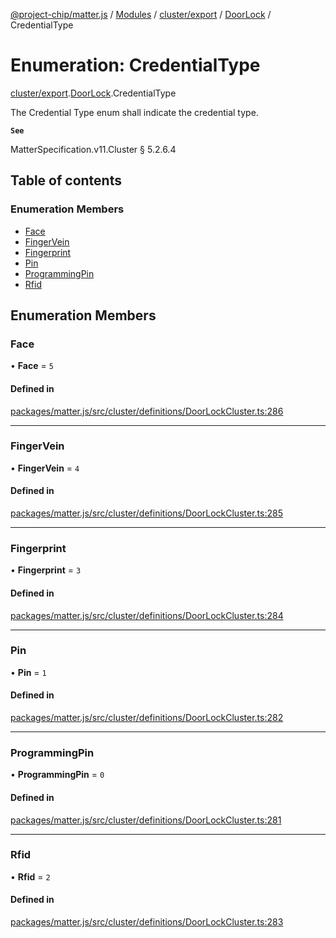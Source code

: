 [@project-chip/matter.js](../README.md) / [Modules](../modules.md) / [cluster/export](../modules/cluster_export.md) / [DoorLock](../modules/cluster_export.DoorLock.md) / CredentialType

# Enumeration: CredentialType

[cluster/export](../modules/cluster_export.md).[DoorLock](../modules/cluster_export.DoorLock.md).CredentialType

The Credential Type enum shall indicate the credential type.

**`See`**

MatterSpecification.v11.Cluster § 5.2.6.4

## Table of contents

### Enumeration Members

- [Face](cluster_export.DoorLock.CredentialType.md#face)
- [FingerVein](cluster_export.DoorLock.CredentialType.md#fingervein)
- [Fingerprint](cluster_export.DoorLock.CredentialType.md#fingerprint)
- [Pin](cluster_export.DoorLock.CredentialType.md#pin)
- [ProgrammingPin](cluster_export.DoorLock.CredentialType.md#programmingpin)
- [Rfid](cluster_export.DoorLock.CredentialType.md#rfid)

## Enumeration Members

### Face

• **Face** = ``5``

#### Defined in

[packages/matter.js/src/cluster/definitions/DoorLockCluster.ts:286](https://github.com/project-chip/matter.js/blob/2d9f2165d2672864fda3496a6d0d5f93597f82c6/packages/matter.js/src/cluster/definitions/DoorLockCluster.ts#L286)

___

### FingerVein

• **FingerVein** = ``4``

#### Defined in

[packages/matter.js/src/cluster/definitions/DoorLockCluster.ts:285](https://github.com/project-chip/matter.js/blob/2d9f2165d2672864fda3496a6d0d5f93597f82c6/packages/matter.js/src/cluster/definitions/DoorLockCluster.ts#L285)

___

### Fingerprint

• **Fingerprint** = ``3``

#### Defined in

[packages/matter.js/src/cluster/definitions/DoorLockCluster.ts:284](https://github.com/project-chip/matter.js/blob/2d9f2165d2672864fda3496a6d0d5f93597f82c6/packages/matter.js/src/cluster/definitions/DoorLockCluster.ts#L284)

___

### Pin

• **Pin** = ``1``

#### Defined in

[packages/matter.js/src/cluster/definitions/DoorLockCluster.ts:282](https://github.com/project-chip/matter.js/blob/2d9f2165d2672864fda3496a6d0d5f93597f82c6/packages/matter.js/src/cluster/definitions/DoorLockCluster.ts#L282)

___

### ProgrammingPin

• **ProgrammingPin** = ``0``

#### Defined in

[packages/matter.js/src/cluster/definitions/DoorLockCluster.ts:281](https://github.com/project-chip/matter.js/blob/2d9f2165d2672864fda3496a6d0d5f93597f82c6/packages/matter.js/src/cluster/definitions/DoorLockCluster.ts#L281)

___

### Rfid

• **Rfid** = ``2``

#### Defined in

[packages/matter.js/src/cluster/definitions/DoorLockCluster.ts:283](https://github.com/project-chip/matter.js/blob/2d9f2165d2672864fda3496a6d0d5f93597f82c6/packages/matter.js/src/cluster/definitions/DoorLockCluster.ts#L283)
